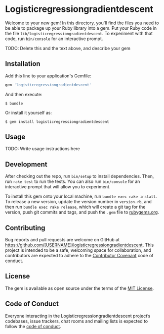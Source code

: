 # Logisticregressiongradientdescent

Welcome to your new gem! In this directory, you'll find the files you need to be able to package up your Ruby library into a gem. Put your Ruby code in the file `lib/logisticregressiongradientdescent`. To experiment with that code, run `bin/console` for an interactive prompt.

TODO: Delete this and the text above, and describe your gem

## Installation

Add this line to your application's Gemfile:

```ruby
gem 'logisticregressiongradientdescent'
```

And then execute:

    $ bundle

Or install it yourself as:

    $ gem install logisticregressiongradientdescent

## Usage

TODO: Write usage instructions here

## Development

After checking out the repo, run `bin/setup` to install dependencies. Then, run `rake test` to run the tests. You can also run `bin/console` for an interactive prompt that will allow you to experiment.

To install this gem onto your local machine, run `bundle exec rake install`. To release a new version, update the version number in `version.rb`, and then run `bundle exec rake release`, which will create a git tag for the version, push git commits and tags, and push the `.gem` file to [rubygems.org](https://rubygems.org).

## Contributing

Bug reports and pull requests are welcome on GitHub at https://github.com/[USERNAME]/logisticregressiongradientdescent. This project is intended to be a safe, welcoming space for collaboration, and contributors are expected to adhere to the [Contributor Covenant](http://contributor-covenant.org) code of conduct.

## License

The gem is available as open source under the terms of the [MIT License](https://opensource.org/licenses/MIT).

## Code of Conduct

Everyone interacting in the Logisticregressiongradientdescent project’s codebases, issue trackers, chat rooms and mailing lists is expected to follow the [code of conduct](https://github.com/[USERNAME]/logisticregressiongradientdescent/blob/master/CODE_OF_CONDUCT.md).
